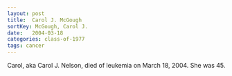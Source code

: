```yaml
---
layout: post
title:  Carol J. McGough
sortKey: McGough, Carol J.
date:   2004-03-18
categories: class-of-1977
tags: cancer
---
```

Carol, aka Carol J. Nelson, died of leukemia on March 18, 2004. She was 45.
